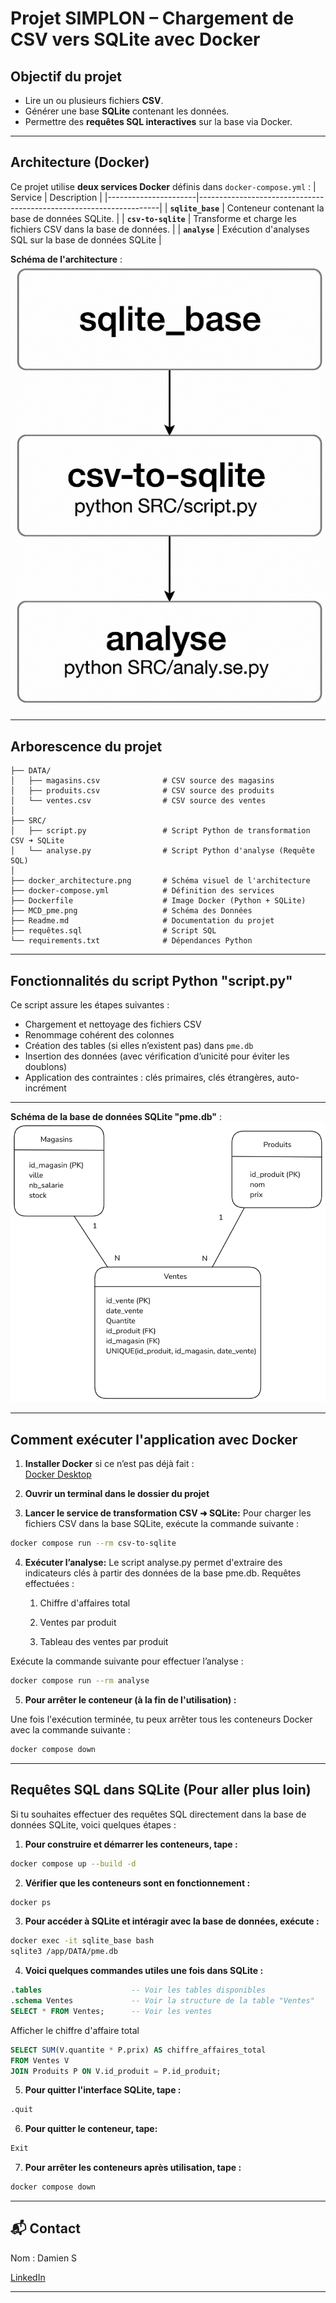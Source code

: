 # Projet SIMPLON – Chargement de CSV vers SQLite avec Docker

## Objectif du projet

- Lire un ou plusieurs fichiers **CSV**.
- Générer une base **SQLite** contenant les données.
- Permettre des **requêtes SQL interactives** sur la base via Docker.

---

## Architecture (Docker)

Ce projet utilise **deux services Docker** définis dans `docker-compose.yml` :
| Service              | Description                                                        |
|----------------------|--------------------------------------------------------------------|
| **`sqlite_base`**    | Conteneur contenant la base de données SQLite.                     |
| **`csv-to-sqlite`**  | Transforme et charge les fichiers CSV dans la base de données.     |
| **`analyse`**        | Exécution d'analyses SQL sur la base de données SQLite             |

**Schéma de l'architecture** :  
![Architecture Docker](docker_architecture.png)

---

##  Arborescence du projet
```
├── DATA/
│   ├── magasins.csv              # CSV source des magasins
│   ├── produits.csv              # CSV source des produits
│   └── ventes.csv                # CSV source des ventes
│
├── SRC/
│   ├── script.py                 # Script Python de transformation CSV ➜ SQLite
│   └── analyse.py                # Script Python d'analyse (Requête SQL)
│
├── docker_architecture.png       # Schéma visuel de l'architecture
├── docker-compose.yml            # Définition des services
├── Dockerfile                    # Image Docker (Python + SQLite)
├── MCD_pme.png                   # Schéma des Données
├── Readme.md                     # Documentation du projet
├── requêtes.sql                  # Script SQL
└── requirements.txt              # Dépendances Python
```
---

##  Fonctionnalités du script Python "script.py"
Ce script assure les étapes suivantes :
- Chargement et nettoyage des fichiers CSV
- Renommage cohérent des colonnes
- Création des tables (si elles n’existent pas) dans `pme.db`
- Insertion des données (avec vérification d’unicité pour éviter les doublons)
- Application des contraintes : clés primaires, clés étrangères, auto-incrément
---


**Schéma de la base de données SQLite "pme.db"** :  
![MCD](MCD_pme.png)

---

##  Comment exécuter l'application avec Docker
1.  **Installer Docker** si ce n’est pas déjà fait :  
    [Docker Desktop](https://www.docker.com/products/docker-desktop)

2.  **Ouvrir un terminal dans le dossier du projet**

3.  **Lancer le service de transformation CSV ➜ SQLite:**
Pour charger les fichiers CSV dans la base SQLite, exécute la commande suivante :
```bash
docker compose run --rm csv-to-sqlite
```

4.  **Exécuter l’analyse:**
Le script analyse.py permet d'extraire des indicateurs clés à partir des données de la base pme.db.
Requêtes effectuées :

    1. Chiffre d'affaires total
    
    2. Ventes par produit

    3. Tableau des ventes par produit

Exécute la commande suivante pour effectuer l’analyse :
```bash
docker compose run --rm analyse
```

5.  **Pour arrêter le conteneur (à la fin de l'utilisation) :**

Une fois l'exécution terminée, tu peux arrêter tous les conteneurs Docker avec la commande suivante :
```bash
docker compose down
```

---


## Requêtes SQL dans SQLite (Pour aller plus loin)
Si tu souhaites effectuer des requêtes SQL directement dans la base de données SQLite, voici quelques étapes :

1.  **Pour construire et démarrer les conteneurs, tape :**
```bash
docker compose up --build -d
```

2.  **Vérifier que les conteneurs sont en fonctionnement :**
```bash
docker ps
```

3.  **Pour accéder à SQLite et intéragir avec la base de données, exécute :**
```bash
docker exec -it sqlite_base bash
sqlite3 /app/DATA/pme.db
```

4.  **Voici quelques commandes utiles une fois dans SQLite :**

```sql
.tables                    -- Voir les tables disponibles
.schema Ventes             -- Voir la structure de la table "Ventes"
SELECT * FROM Ventes;      -- Voir les ventes
```

Afficher le chiffre d'affaire total
```sql
SELECT SUM(V.quantite * P.prix) AS chiffre_affaires_total
FROM Ventes V
JOIN Produits P ON V.id_produit = P.id_produit;
```

5.  **Pour quitter l'interface SQLite, tape :**
```bash
.quit
```
6.  **Pour quitter le conteneur, tape:**
```bash
Exit
```
7.  **Pour arrêter les conteneurs après utilisation, tape :**
```bash
docker compose down
```  


---
## 📬 Contact
Nom : Damien S

[LinkedIn](https://www.linkedin.com/in/damien-schaeffer-45a59821b/)

---